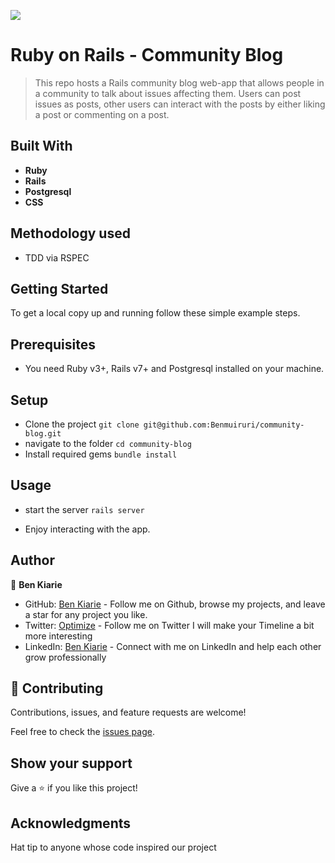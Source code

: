 ![](https://img.shields.io/badge/Microverse-blueviolet)
# Ruby on Rails - Community Blog

> This repo hosts a Rails community blog web-app that allows people in a community to talk about issues affecting them. Users can post issues as posts, other users can interact with the posts by either liking a post or commenting on a post. 

## Built With

- **Ruby**
- **Rails**
- **Postgresql**
- **CSS**

## Methodology used 
- TDD via RSPEC
  
## Getting Started
To get a local copy up and running follow these simple example steps.


## Prerequisites

- You need Ruby v3+, Rails v7+ and Postgresql installed on your machine.

## Setup

- Clone the project `git clone git@github.com:Benmuiruri/community-blog.git`
- navigate to the folder `cd community-blog`
- Install required gems `bundle install`

## Usage
- start the server `rails server`

- Enjoy interacting with the app.

## Author

👤 **Ben Kiarie**

- GitHub: [Ben Kiarie](https://github.com/Benmuiruri) - Follow me on Github, browse my projects, and leave a star for any project you like.
- Twitter: [Optimize](https://twitter.com/_optimize) - Follow me on Twitter I will make your Timeline a bit more interesting
- LinkedIn: [Ben Kiarie](https://www.linkedin.com/in/benjamin-kiarie-180b66149/) - Connect with me on LinkedIn and help each other grow professionally

## 🤝 Contributing

Contributions, issues, and feature requests are welcome!

Feel free to check the [issues page](https://github.com/Benmuiruri/community-blog/issues).

## Show your support

Give a ⭐️ if you like this project!

## Acknowledgments
Hat tip to anyone whose code inspired our project